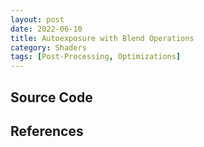 ```yaml
---
layout: post
date: 2022-06-10
title: Autoexposure with Blend Operations
category: Shaders
tags: [Post-Processing, Optimizations]
---
```




## Source Code

## References

[1]: https://docs.microsoft.com/en-us/windows/win32/direct3dhlsl/dx-graphics-hlsl-lerp

[2]: https://knarkowicz.wordpress.com/2016/01/09/automatic-exposure/
